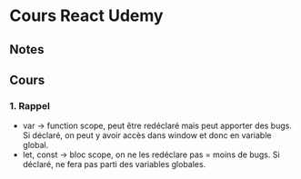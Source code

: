 # Cours React Udemy

## Notes

## Cours

### 1. Rappel
- var -> function scope, peut être redéclaré mais peut apporter des bugs. Si déclaré, on peut y avoir accès dans window et donc en variable global.
- let, const -> bloc scope, on ne les redéclare pas = moins de bugs. Si déclaré, ne fera pas parti des variables globales.